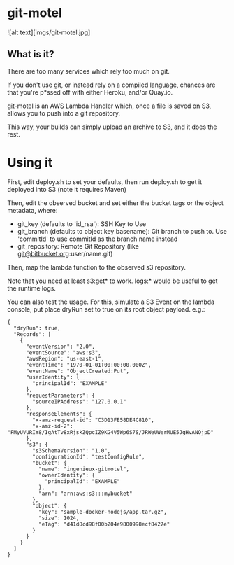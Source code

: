 # git-motel

![alt text][imgs/git-motel.jpg]

## What is it?

There are too many services which rely too much on git. 

If you don't use git, or instead rely on a compiled language, chances are that you're p*ssed off with either
Heroku, and/or Quay.io.

git-motel is an AWS Lambda Handler which, once a file is saved on S3, allows you to push into a git repository.

This way, your builds can simply upload an archive to S3, and it does the rest.

# Using it

First, edit deploy.sh to set your defaults, then run deploy.sh to get it deployed into S3 (note it requires Maven)

Then, edit the observed bucket and set either the bucket tags or the object metadata, where:

  * git_key (defaults to 'id_rsa'): SSH Key to Use
  * git_branch (defaults to object key basename): Git branch to push to. Use 'commitId' to use commitId as the branch name instead
  * git_repository: Remote Git Repository (like git@bitbucket.org:user/name.git)

Then, map the lambda function to the observed s3 repository. 

Note that you need at least s3:get* to work. logs:* would be useful to get the runtime logs.

You can also test the usage. For this, simulate a S3 Event on the lambda console, put place dryRun set to true on its root object payload. e.g.:

```
{
  "dryRun": true,
  "Records": [
    {
      "eventVersion": "2.0",
      "eventSource": "aws:s3",
      "awsRegion": "us-east-1",
      "eventTime": "1970-01-01T00:00:00.000Z",
      "eventName": "ObjectCreated:Put",
      "userIdentity": {
        "principalId": "EXAMPLE"
      },
      "requestParameters": {
        "sourceIPAddress": "127.0.0.1"
      },
      "responseElements": {
        "x-amz-request-id": "C3D13FE58DE4C810",
        "x-amz-id-2": "FMyUVURIY8/IgAtTv8xRjskZQpcIZ9KG4V5Wp6S7S/JRWeUWerMUE5JgHvANOjpD"
      },
      "s3": {
        "s3SchemaVersion": "1.0",
        "configurationId": "testConfigRule",
        "bucket": {
          "name": "ingenieux-gitmotel",
          "ownerIdentity": {
            "principalId": "EXAMPLE"
          },
          "arn": "arn:aws:s3:::mybucket"
        },
        "object": {
          "key": "sample-docker-nodejs/app.tar.gz",
          "size": 1024,
          "eTag": "d41d8cd98f00b204e9800998ecf8427e"
        }
      }
    }
  ]
}
```
